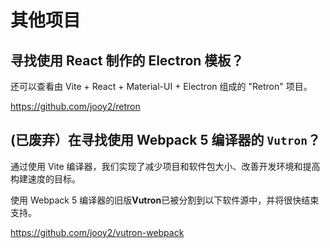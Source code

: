 # 其他项目

## 寻找使用 React 制作的 Electron 模板？

还可以查看由 Vite + React + Material-UI + Electron 组成的 "Retron" 项目。

https://github.com/jooy2/retron

## (已废弃）在寻找使用 Webpack 5 编译器的 `Vutron`？

通过使用 Vite 编译器，我们实现了减少项目和软件包大小、改善开发环境和提高构建速度的目标。

使用 Webpack 5 编译器的旧版**Vutron**已被分割到以下软件源中，并将很快结束支持。

https://github.com/jooy2/vutron-webpack
